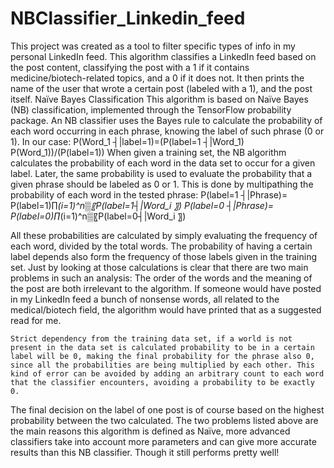 # NBClassifier_Linkedin_feed
This project was created as a tool to filter specific types of info in my personal LinkedIn feed. This algorithm classifies a LinkedIn feed based on the post content, classifying the post with a 1 if it contains medicine/biotech-related topics, and a 0 if it does not. It then prints the name of the user that wrote a certain post (labeled with a 1), and the post itself. 
Naïve Bayes Classification 
This algorithm is based on Naïve Bayes (NB) classification, implemented through the TensorFlow probability package.  An NB classifier uses the Bayes rule to calculate the probability of each word occurring in each phrase, knowing the label of such phrase (0 or 1). In our case:
P(Word_1 ┤|label=1)=(P(label=1 ┤|Word_1) P(Word_1))/(P(label=1))
When given a training set, the NB algorithm calculates the probability of each word in the data set to occur for a given label. Later, the same probability is used to evaluate the probability that a given phrase should be labeled as 0 or 1. This is done by multipathing the probability of each word in the tested phrase:
P(label=1 ┤|Phrase)= P(label=1)∏_(i=1)^n▒〖P(label=1┤|Word_i 〗)
P(label=0 ┤|Phrase)= P(label=0)∏_(i=1)^n▒〖P(label=0┤|Word_i 〗)

All these probabilities are calculated by simply evaluating the frequency of each word, divided by the total words. The probability of having a certain label depends also form the frequency of those labels given in the training set. Just by looking at those calculations is clear that there are two main problems in such an analysis:
	The order of the words and the meaning of the post are both irrelevant to the algorithm. If someone would have posted in my LinkedIn feed a bunch of nonsense words, all related to the medical/biotech field, the algorithm would have printed that as a suggested read for me. 

	Strict dependency from the training data set, if a world is not present in the data set is calculated probability to be in a certain label will be 0, making the final probability for the phrase also 0, since all the probabilities are being multiplied by each other. This kind of error can be avoided by adding an arbitrary count to each word that the classifier encounters, avoiding a probability to be exactly 0.

The final decision on the label of one post is of course based on the highest probability between the two calculated. 
The two problems listed above are the main reasons this algorithm is defined as Naïve, more advanced classifiers take into account more parameters and can give more accurate results than this NB classifier. Though it still performs pretty well!
